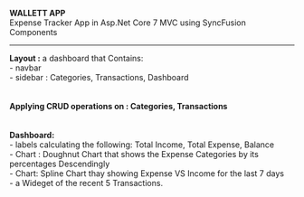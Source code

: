 <b>WALLETT APP</b> <br/>
Expense Tracker App in Asp.Net Core 7 MVC using SyncFusion Components
<hr/>
<b>Layout :</b>
a dashboard that Contains:<br/>
- navbar<br/>
- sidebar : Categories, Transactions, Dashboard
<br/> <br/> <br/>
<b>Applying CRUD operations on : Categories, Transactions</b>
<br/> <br/> <br/>
<b>Dashboard:</b><br/>
- labels calculating the following: Total Income, Total Expense, Balance<br/>
- Chart : Doughnut Chart that shows the Expense Categories by its percentages Descendingly<br/>
- Chart: Spline Chart thay showing Expense VS Income for the last 7 days<br/>
- a Wideget of the recent 5 Transactions.<br/>
   
  


